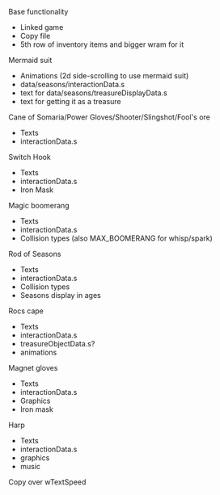 Base functionality
* Linked game
* Copy file
* 5th row of inventory items and bigger wram for it

Mermaid suit
* Animations (2d side-scrolling to use mermaid suit)
* data/seasons/interactionData.s
* text for data/seasons/treasureDisplayData.s
* text for getting it as a treasure

Cane of Somaria/Power Gloves/Shooter/Slingshot/Fool's ore
* Texts
* interactionData.s

Switch Hook
* Texts
* interactionData.s
* Iron Mask

Magic boomerang
* Texts
* interactionData.s
* Collision types (also MAX_BOOMERANG for whisp/spark)

Rod of Seasons
* Texts
* interactionData.s
* Collision types
* Seasons display in ages

Rocs cape
* Texts
* interactionData.s
* treasureObjectData.s?
* animations

Magnet gloves
* Texts
* interactionData.s
* Graphics
* Iron mask

Harp
* Texts
* interactionData.s
* graphics
* music

Copy over wTextSpeed